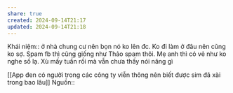 ```yaml
---
share: true
created: 2024-09-14T21:17
updated: 2024-09-14T21:18
---
```

Khái niệm:: 
ở nhà chung cư nên bọn nó ko lên đc. Ko đi làm ở đâu nên cũng ko sợ. Spam fb thì cũng giống như Thảo spam thôi. Mẹ anh thì có vẻ như ko nghe số lạ. Xù mấy tuần rồi mà vẫn chưa thấy nói năng gì

[[App đen có người trong các công ty viễn thông nên biết được sim đã xài trong bao lâu]]
Nguồn:: 
